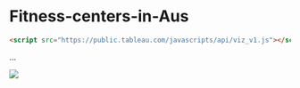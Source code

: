# Fitness-centers-in-Aus
<!-- JS file to enable the JavaScript API. You can point at the
  version on public.tableau.com, online.tableau.com, or your on-prem Server -->
```html
<script src="https://public.tableau.com/javascripts/api/viz_v1.js"></script>
```

...
<!-- Empty div where the viz will be placed -->
<div class='tableauPlaceholder' id='viz1583649116335' style='position: relative'><noscript><a href='#'><img alt=' ' src='https:&#47;&#47;public.tableau.com&#47;static&#47;images&#47;vi&#47;victoriagym&#47;Dashboard1&#47;1_rss.png' style='border: none' /></a></noscript><object class='tableauViz'  style='display:none;'><param name='host_url' value='https%3A%2F%2Fpublic.tableau.com%2F' /> <param name='embed_code_version' value='3' /> <param name='path' value='views&#47;victoriagym&#47;Dashboard1?:embed=y&amp;:display_count=y' /> <param name='toolbar' value='yes' /><param name='static_image' value='https:&#47;&#47;public.tableau.com&#47;static&#47;images&#47;vi&#47;victoriagym&#47;Dashboard1&#47;1.png' /> <param name='animate_transition' value='yes' /><param name='display_static_image' value='yes' /><param name='display_spinner' value='yes' /><param name='display_overlay' value='yes' /><param name='display_count' value='yes' /></object></div>                <script type='text/javascript'>                    var divElement = document.getElementById('viz1583649116335');                    var vizElement = divElement.getElementsByTagName('object')[0];                    if ( divElement.offsetWidth > 800 ) { vizElement.style.width='100%';vizElement.style.maxWidth='1809px';vizElement.style.height=(divElement.offsetWidth*0.75)+'px';vizElement.style.maxHeight='1115px';} else if ( divElement.offsetWidth > 500 ) { vizElement.style.width='100%';vizElement.style.maxWidth='1809px';vizElement.style.height=(divElement.offsetWidth*0.75)+'px';vizElement.style.maxHeight='1115px';} else { vizElement.style.width='100%';vizElement.style.height='2027px';}                     var scriptElement = document.createElement('script');                    scriptElement.src = 'https://public.tableau.com/javascripts/api/viz_v1.js';                    vizElement.parentNode.insertBefore(scriptElement, vizElement);                </script>

